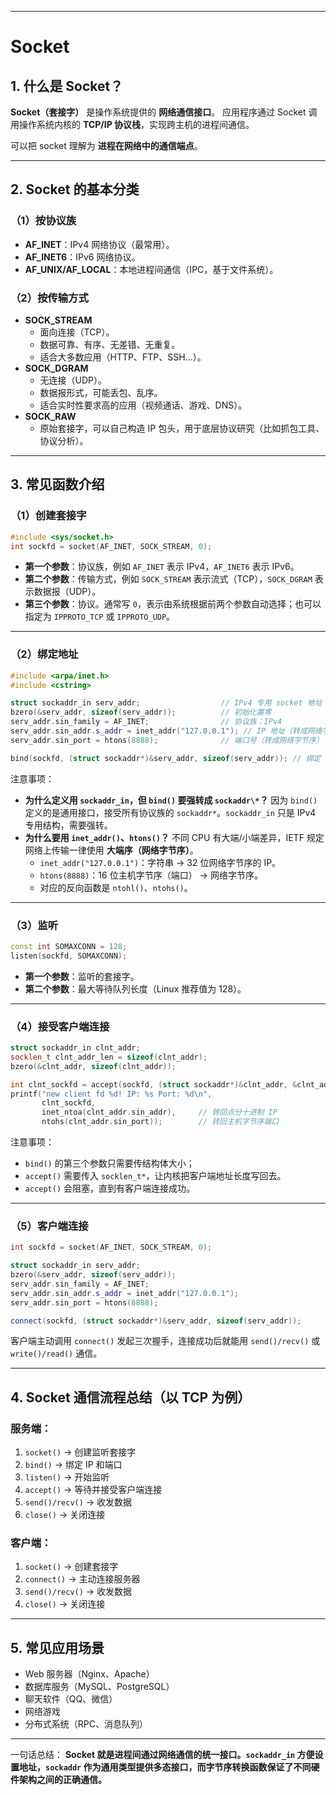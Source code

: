 ------

# Socket

## 1. 什么是 Socket？

**Socket（套接字）** 是操作系统提供的 **网络通信接口**。
 应用程序通过 Socket 调用操作系统内核的 **TCP/IP 协议栈**，实现跨主机的进程间通信。

可以把 socket 理解为 **进程在网络中的通信端点**。

------

## 2. Socket 的基本分类

### （1）按协议族

- **AF_INET**：IPv4 网络协议（最常用）。
- **AF_INET6**：IPv6 网络协议。
- **AF_UNIX/AF_LOCAL**：本地进程间通信（IPC，基于文件系统）。

### （2）按传输方式

- **SOCK_STREAM**
  - 面向连接（TCP）。
  - 数据可靠、有序、无差错、无重复。
  - 适合大多数应用（HTTP、FTP、SSH…）。
- **SOCK_DGRAM**
  - 无连接（UDP）。
  - 数据报形式，可能丢包、乱序。
  - 适合实时性要求高的应用（视频通话、游戏、DNS）。
- **SOCK_RAW**
  - 原始套接字，可以自己构造 IP 包头，用于底层协议研究（比如抓包工具、协议分析）。

------

## 3. 常见函数介绍

### （1）创建套接字

```c
#include <sys/socket.h>
int sockfd = socket(AF_INET, SOCK_STREAM, 0);
```

- **第一个参数**：协议族，例如 `AF_INET` 表示 IPv4，`AF_INET6` 表示 IPv6。
- **第二个参数**：传输方式，例如 `SOCK_STREAM` 表示流式（TCP），`SOCK_DGRAM` 表示数据报（UDP）。
- **第三个参数**：协议。通常写 `0`，表示由系统根据前两个参数自动选择；也可以指定为 `IPPROTO_TCP` 或 `IPPROTO_UDP`。

------

### （2）绑定地址

```c++
#include <arpa/inet.h>
#include <cstring>

struct sockaddr_in serv_addr;                  // IPv4 专用 socket 地址
bzero(&serv_addr, sizeof(serv_addr));          // 初始化置零
serv_addr.sin_family = AF_INET;                // 协议族：IPv4
serv_addr.sin_addr.s_addr = inet_addr("127.0.0.1"); // IP 地址（转成网络字节序）
serv_addr.sin_port = htons(8888);              // 端口号（转成网络字节序）

bind(sockfd, (struct sockaddr*)&serv_addr, sizeof(serv_addr)); // 绑定 socket 和地址
```

注意事项：

- **为什么定义用 `sockaddr_in`，但 `bind()` 要强转成 `sockaddr\*`？**
   因为 `bind()` 定义的是通用接口，接受所有协议族的 `sockaddr*`。`sockaddr_in` 只是 IPv4 专用结构，需要强转。
- **为什么要用 `inet_addr()`、`htons()`？**
   不同 CPU 有大端/小端差异，IETF 规定网络上传输一律使用 **大端序（网络字节序）**。
  - `inet_addr("127.0.0.1")`：字符串 → 32 位网络字节序的 IP。
  - `htons(8888)`：16 位主机字节序（端口） → 网络字节序。
  - 对应的反向函数是 `ntohl()`、`ntohs()`。

------

### （3）监听

```c++
const int SOMAXCONN = 128;
listen(sockfd, SOMAXCONN);
```

- **第一个参数**：监听的套接字。
- **第二个参数**：最大等待队列长度（Linux 推荐值为 128）。

------

### （4）接受客户端连接

```c++
struct sockaddr_in clnt_addr;
socklen_t clnt_addr_len = sizeof(clnt_addr);
bzero(&clnt_addr, sizeof(clnt_addr));

int clnt_sockfd = accept(sockfd, (struct sockaddr*)&clnt_addr, &clnt_addr_len);
printf("new client fd %d! IP: %s Port: %d\n",
       clnt_sockfd,
       inet_ntoa(clnt_addr.sin_addr),     // 转回点分十进制 IP
       ntohs(clnt_addr.sin_port));        // 转回主机字节序端口
```

注意事项：

- `bind()` 的第三个参数只需要传结构体大小；
- `accept()` 需要传入 `socklen_t*`，让内核把客户端地址长度写回去。
- `accept()` 会阻塞，直到有客户端连接成功。

------

### （5）客户端连接

```c++
int sockfd = socket(AF_INET, SOCK_STREAM, 0);

struct sockaddr_in serv_addr;
bzero(&serv_addr, sizeof(serv_addr));
serv_addr.sin_family = AF_INET;
serv_addr.sin_addr.s_addr = inet_addr("127.0.0.1");
serv_addr.sin_port = htons(8888);

connect(sockfd, (struct sockaddr*)&serv_addr, sizeof(serv_addr));
```

客户端主动调用 `connect()` 发起三次握手，连接成功后就能用 `send()/recv()` 或 `write()/read()` 通信。

------

## 4. Socket 通信流程总结（以 TCP 为例）

### 服务端：

1. `socket()` → 创建监听套接字
2. `bind()` → 绑定 IP 和端口
3. `listen()` → 开始监听
4. `accept()` → 等待并接受客户端连接
5. `send()/recv()` → 收发数据
6. `close()` → 关闭连接

### 客户端：

1. `socket()` → 创建套接字
2. `connect()` → 主动连接服务器
3. `send()/recv()` → 收发数据
4. `close()` → 关闭连接

------

## 5. 常见应用场景

- Web 服务器（Nginx、Apache）
- 数据库服务（MySQL、PostgreSQL）
- 聊天软件（QQ、微信）
- 网络游戏
- 分布式系统（RPC、消息队列）

------

一句话总结：
**Socket 就是进程间通过网络通信的统一接口。`sockaddr_in` 方便设置地址，`sockaddr` 作为通用类型提供多态接口，而字节序转换函数保证了不同硬件架构之间的正确通信。**
